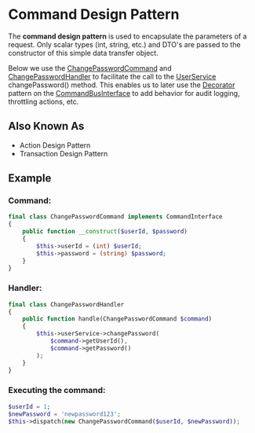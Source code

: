 # Command Design Pattern

The **command design pattern** is used to encapsulate the parameters of a request. Only scalar types
(int, string, etc.) and DTO's are passed to the constructor of this simple data transfer object.

Below we use the
[ChangePasswordCommand](../../../src/Action/User/ChangePasswordCommand.php)
and
[ChangePasswordHandler](../../../src/Action/User/Handler/ChangePasswordHandler.php)
to facilitate the call to the
[UserService](../../../src/Service/UserService.php) changePassword() method. This enables
us to later use the [Decorator](../Decorator) pattern on the
[CommandBusInterface](../../../src/Lib/Command/CommandBusInterface.php) to add behavior for
audit logging, throttling actions, etc.


## Also Known As

* Action Design Pattern
* Transaction Design Pattern

## Example

### Command:

```php
final class ChangePasswordCommand implements CommandInterface
{
    public function __construct($userId, $password)
    {
        $this->userId = (int) $userId;
        $this->password = (string) $password;
    }
}
```

### Handler:

```php
final class ChangePasswordHandler
{
    public function handle(ChangePasswordCommand $command)
    {
        $this->userService->changePassword(
            $command->getUserId(),
            $command->getPassword()
        );
    }
}
```

### Executing the command:

```php
$userId = 1;
$newPassword = 'newpassword123';
$this->dispatch(new ChangePasswordCommand($userId, $newPassword));
```
